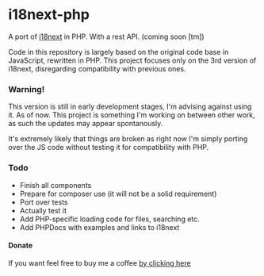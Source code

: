 # i18next-php
A port of [i18next](https://www.i18next.com/) in PHP. With a rest API. (coming soon \[tm\])

Code in this repository is largely based on the original code base in JavaScript, rewritten in PHP.
This project focuses only on the 3rd version of i18next, disregarding compatibility with previous ones.

### Warning!

This version is still in early development stages, I'm advising against using it. As of now.
This project is something I'm working on between other work, as such the updates may appear spontanously.

It's extremely likely that things are broken as right now I'm simply porting over the 
JS code without testing it for compatibility with PHP.

### Todo

* Finish all components
* Prepare for composer use (it will not be a solid requirement)
* Port over tests
* Actually test it
* Add PHP-specific loading code for files, searching etc.
* Add PHPDocs with examples and links to i18next

#### Donate

If you want feel free to buy me a coffee [by clicking here](https://paypal.me/pklytastic?locale.x=en_US)